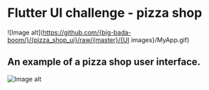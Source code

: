 # Flutter UI challenge - pizza shop

![Image alt](https://github.com/{big-bada-boom/}/{pizza_shop_ui}/raw/{master}/{UI images}/MyApp.gif)

## An example of a pizza shop user interface.
![Image alt](https://github.com/{username}/{repository}/raw/{branch}/{path}/image.png)
